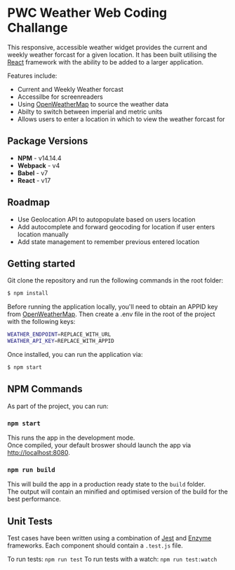 # PWC Weather Web Coding Challange

This responsive, accessible weather widget provides the current and weekly weather forcast for a given location.
It has been built utilising the [React](https://reactjs.org/) framework with the ability to be added to a larger application.

Features include:
- Current and Weekly Weather forcast
- Accessilbe for screenreaders
- Using [OpenWeatherMap](https://openweathermap.org/) to source the weather data
- Abilty to switch between imperial and metric units
- Allows users to enter a location in which to view the weather forcast for

## Package Versions

 - **NPM** - v14.14.4
 - **Webpack** - v4
 - **Babel** - v7
 - **React** - v17


## Roadmap
- Use Geolocation API to autopopulate based on users location
- Add autocomplete and forward geocoding for location if user enters location manually
- Add state management to remember previous entered location

## Getting started

Git clone the repository and run the following commands in the root folder:
```sh
$ npm install
```

Before running the application locally, you'll need to obtain an APPID key from [OpenWeatherMap](https://openweathermap.org/price).
Then create a .env file in the root of the project with the following keys:
```sh
WEATHER_ENDPOINT=REPLACE_WITH_URL
WEATHER_API_KEY=REPLACE_WITH_APPID
```

Once installed, you can run the application via:
```sh
$ npm start
```

## NPM Commands

As part of the project, you can run:

### `npm start`

This runs the app in the development mode.<br />
Once compiled, your default broswer should launch the app via [http://localhost:8080](http://localhost:8080).<br />

### `npm run build`

This will build the app in a production ready state to the `build` folder.<br />
The output will contain an minified and optimised version of the build for the best performance.

## Unit Tests
Test cases have been written using a combination of [Jest](https://jestjs.io/) and [Enzyme](https://airbnb.io/enzyme/) frameworks. Each component should contain a `.test.js` file.

To run tests: `npm run test`
To run tests with a watch: `npm run test:watch`